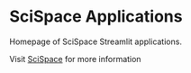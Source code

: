 # SciSpace Applications

Homepage of SciSpace Streamlit applications.

Visit [SciSpace](http://sci-space.co.uk) for more information
